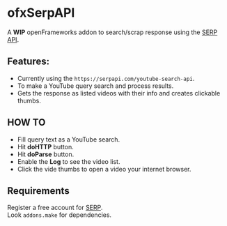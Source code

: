 # ofxSerpAPI

A **WIP** openFrameworks addon to search/scrap response using the [SERP API](https://serpapi.com/).

## Features:
- Currently using the `https://serpapi.com/youtube-search-api`.
- To make a YouTube query search and process results.
- Gets the response as listed videos with their info and creates clickable thumbs.

## HOW TO
- Fill query text as a YouTube search.
- Hit **doHTTP** button.
- Hit **doParse** button.
- Enable the **Log** to see the video list.
- Click the vide thumbs to open a video your internet browser.

## Requirements
Register a free account for [SERP](https://serpapi.com).  
Look `addons.make` for dependencies.  
